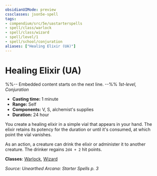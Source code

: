```yaml
---
obsidianUIMode: preview
cssclasses: json5e-spell
tags:
- compendium/src/5e/uastarterspells
- spell/class/warlock
- spell/class/wizard
- spell/level/1
- spell/school/conjuration
aliases: ["Healing Elixir (UA)"]
---
```

# Healing Elixir (UA)
%%-- Embedded content starts on the next line. --%%
*1st-level, Conjuration*  

- **Casting time:** 1 minute
- **Range:** Self
- **Components:** V, S, alchemist's supplies
- **Duration:** 24 hour

You create a healing elixir in a simple vial that appears in your hand. The elixir retains its potency for the duration or until it's consumed, at which point the vial vanishes.

As an action, a creature can drink the elixir or administer it to another creature. The drinker regains `2d4 + 2` hit points.

**Classes**: [Warlock](/Systems/5e/classes/warlock.md), [Wizard](/Systems/5e/classes/wizard.md)

*Source: Unearthed Arcana: Starter Spells p. 3*